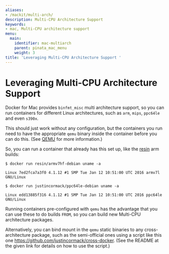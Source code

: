 ```yaml
---
aliases:
- /mackit/multi-arch/
description: Multi-CPU Architecture Support
keywords:
- mac, Multi-CPU architecture support
menu:
  main:
    identifier: mac-multiarch
    parent: pinata_mac_menu
    weight: 3
title: 'Leveraging Multi-CPU Architecture Support '
---
```


# Leveraging Multi-CPU Architecture Support

Docker for Mac provides `binfmt_misc` multi architecture support, so you can run containers for different Linux architectures, such as `arm`, `mips`, `ppc64le` and even `s390x`.

This should just work without any configuration, but the containers you run need to have the appropriate `qemu` binary inside the container before you can do this. (See <a href=http://wiki.qemu.org/ target="_blank">QEMU</a> for more information.)

So, you can run a container that already has this set up, like the <a href="https://resin.io/how-it-works/" target="_blank">resin</a> arm builds:

```
$ docker run resin/armv7hf-debian uname -a

Linux 7ed2fca7a3f0 4.1.12 #1 SMP Tue Jan 12 10:51:00 UTC 2016 armv7l GNU/Linux

$ docker run justincormack/ppc64le-debian uname -a

Linux edd13885f316 4.1.12 #1 SMP Tue Jan 12 10:51:00 UTC 2016 ppc64le GNU/Linux

```

Running containers pre-configured with `qemu` has the advantage that you can use these to do builds `FROM`, so you can build new Multi-CPU architecture packages.

Alternatively, you can bind mount in the `qemu` static binaries to any cross-architecture package, such as the semi-official ones using a script like this one https://github.com/justincormack/cross-docker. (See the README at the given link for details on how to use the script.)

